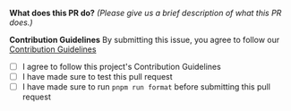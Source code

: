 <!-- Thanks for taking the time to make Firefish better! It's not required, but please consider using [Conventional Commits](https://www.conventionalcommits.org/en/v1.0.0/) when making your commits. If you use VSCode, please use the [Conventional Commits extension](https://marketplace.visualstudio.com/items?itemName=vivaxy.vscode-conventional-commits). -->

**What does this PR do?** _(Please give us a brief description of what this PR does.)_

**Contribution Guidelines**
By submitting this issue, you agree to follow our [Contribution Guidelines](https://git.joinfirefish.org/firefish/firefish/-/blob/develop/CONTRIBUTING.md)
- [ ] I agree to follow this project's Contribution Guidelines
- [ ] I have made sure to test this pull request
- [ ] I have made sure to run `pnpm run format` before submitting this pull request

<!-- Uncomment if your merge request has multiple authors -->
<!-- Co-authored-by: Name <email@email.com> -->

